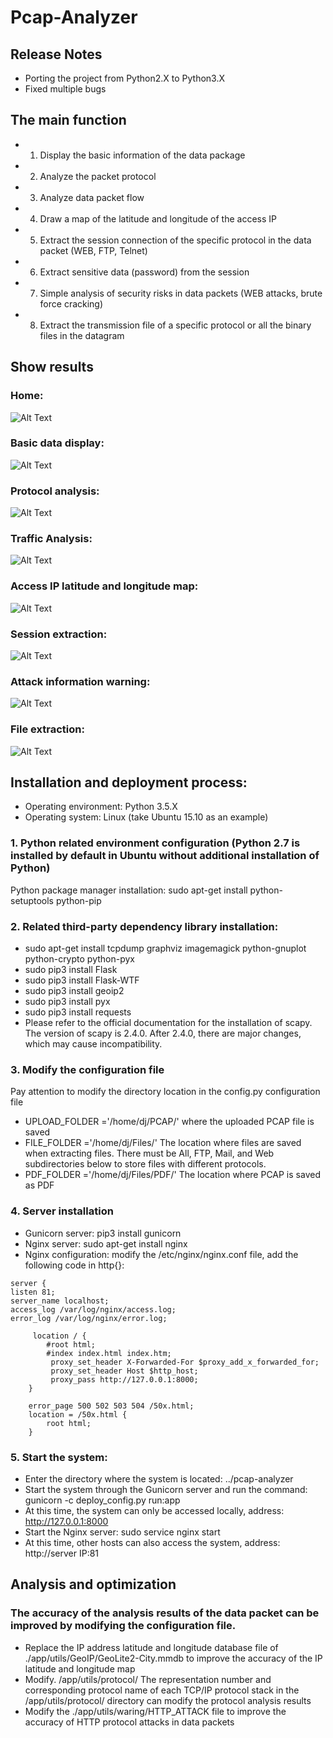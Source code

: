 # Pcap-Analyzer

## Release Notes
+ Porting the project from Python2.X to Python3.X
+ Fixed multiple bugs

## The main function
+ 1. Display the basic information of the data package
+ 2. Analyze the packet protocol
+ 3. Analyze data packet flow
+ 4. Draw a map of the latitude and longitude of the access IP
+ 5. Extract the session connection of the specific protocol in the data packet (WEB, FTP, Telnet)
+ 6. Extract sensitive data (password) from the session
+ 7. Simple analysis of security risks in data packets (WEB attacks, brute force cracking)
+ 8. Extract the transmission file of a specific protocol or all the binary files in the datagram

## Show results
### Home:
![Alt ​​Text](https://github.com/HatBoy/Pcap-Analyzer/blob/master/images/index.png)

### Basic data display:
![Alt ​​Text](https://github.com/HatBoy/Pcap-Analyzer/blob/master/images/basedata.png)

### Protocol analysis:
![Alt ​​Text](https://github.com/HatBoy/Pcap-Analyzer/blob/master/images/protoanalyxer.png)

### Traffic Analysis:
![Alt ​​Text](https://github.com/HatBoy/Pcap-Analyzer/blob/master/images/flowanalyzer.png)

### Access IP latitude and longitude map:
![Alt ​​Text](https://github.com/HatBoy/Pcap-Analyzer/blob/master/images/ipmap.png)

### Session extraction:
![Alt ​​Text](https://github.com/HatBoy/Pcap-Analyzer/blob/master/images/getdata.png)

### Attack information warning:
![Alt ​​Text](https://github.com/HatBoy/Pcap-Analyzer/blob/master/images/attackinfo.png)

### File extraction:
![Alt ​​Text](https://github.com/HatBoy/Pcap-Analyzer/blob/master/images/getfiles.png)

## Installation and deployment process:

+ Operating environment: Python 3.5.X
+ Operating system: Linux (take Ubuntu 15.10 as an example)

### 1. Python related environment configuration (Python 2.7 is installed by default in Ubuntu without additional installation of Python)
Python package manager installation: sudo apt-get install python-setuptools python-pip

### 2. Related third-party dependency library installation:
+ sudo apt-get install tcpdump graphviz imagemagick python-gnuplot python-crypto python-pyx
+ sudo pip3 install Flask
+ sudo pip3 install Flask-WTF
+ sudo pip3 install geoip2
+ sudo pip3 install pyx
+ sudo pip3 install requests
+ Please refer to the official documentation for the installation of scapy. The version of scapy is 2.4.0. After 2.4.0, there are major changes, which may cause incompatibility.

### 3. Modify the configuration file
Pay attention to modify the directory location in the config.py configuration file
+ UPLOAD_FOLDER ='/home/dj/PCAP/' where the uploaded PCAP file is saved
+ FILE_FOLDER ='/home/dj/Files/' The location where files are saved when extracting files. There must be All, FTP, Mail, and Web subdirectories below to store files with different protocols.
+ PDF_FOLDER ='/home/dj/Files/PDF/' The location where PCAP is saved as PDF

### 4. Server installation
+ Gunicorn server: pip3 install gunicorn
+ Nginx server: sudo apt-get install nginx
+ Nginx configuration: modify the /etc/nginx/nginx.conf file, add the following code in http{}:
```
server {
listen 81;
server_name localhost;
access_log /var/log/nginx/access.log;
error_log /var/log/nginx/error.log;

     location / {
        #root html;
        #index index.html index.htm;
         proxy_set_header X-Forwarded-For $proxy_add_x_forwarded_for;
         proxy_set_header Host $http_host;
         proxy_pass http://127.0.0.1:8000;
    }

    error_page 500 502 503 504 /50x.html;
    location = /50x.html {
        root html;
    }
```

### 5. Start the system:
+ Enter the directory where the system is located: ../pcap-analyzer
+ Start the system through the Gunicorn server and run the command: gunicorn -c deploy_config.py run:app
+ At this time, the system can only be accessed locally, address: http://127.0.0.1:8000
+ Start the Nginx server: sudo service nginx start
+ At this time, other hosts can also access the system, address: http://server IP:81


## Analysis and optimization
### The accuracy of the analysis results of the data packet can be improved by modifying the configuration file.
+ Replace the IP address latitude and longitude database file of ./app/utils/GeoIP/GeoLite2-City.mmdb to improve the accuracy of the IP latitude and longitude map
+ Modify. /app/utils/protocol/ The representation number and corresponding protocol name of each TCP/IP protocol stack in the /app/utils/protocol/ directory can modify the protocol analysis results
+ Modify the ./app/utils/waring/HTTP_ATTACK file to improve the accuracy of HTTP protocol attacks in data packets
